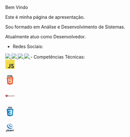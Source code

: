 Bem Vindo

Este é minha página de apresentação.

Sou formado em Análise e Desenvolvimento de Sistemas.

Atualmente atuo como Desenvolvedor.

- Redes Sociais: <a href="https://github.com/FsnRorschach" alt="github" target="_blank">

<img src="https://img.shields.io/badge/GitHub-000000?&style=flat-square&logo=GitHub&logoColor=white">

</a>
<a href="https://www.linkedin.com/in/fabio-novais-92a10b55/" alt="linkedin" target="_blank">

<img src="https://img.shields.io/badge/LinkedIn-%230077B5.svg?&style=flat-square&logo=linkedin&logoColor=white">

</a>
<a href="mailto:<fabionovais2010@gmail.com>" alt="gmail" target="_blank">

<img src="https://img.shields.io/badge/-Gmail-FF0000?style=flat-square&labelColor=FF0000&logo=gmail&logoColor=white&link=mailto:<SEUEMAIL>" />

</a>
<a href="https://wa.me/5511972371253" alt="WhatsApp" target="_blank">

<img src="https://img.shields.io/badge/-WhatsApp-25d366?style=flat-square&labelColor=25d366&logo=whatsapp&logoColor=white&link=https://wa.me/<SEUNUMERO>"/>

</a>
- Competências Técnicas:  
<code>
<img height="30" src="https://raw.githubusercontent.com/devicons/devicon/master/icons/javascript/javascript-original.svg">
</code>
<code>
<img height="30" src="https://raw.githubusercontent.com/devicons/devicon/master/icons/html5/html5-original-wordmark.svg">
</code>
<code>
<img height="30" src="https://raw.githubusercontent.com/devicons/devicon/master/icons/angularjs/angularjs-original-wordmark.svg">
</code>
<code>
<img height="30" src="https://raw.githubusercontent.com/devicons/devicon/master/icons/css3/css3-original-wordmark.svg">
</code>
<code>
<img height="30" src="https://raw.githubusercontent.com/devicons/devicon/master/icons/jquery/jquery-original-wordmark.svg">
</code>
